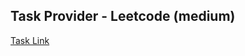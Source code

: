 ## Task Provider - Leetcode (medium)

[Task Link](https://leetcode.com/problems/word-search/description/?envType=study-plan-v2&envId=top-interview-150)
